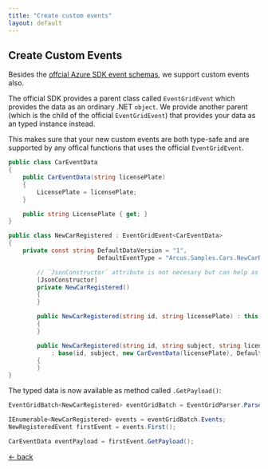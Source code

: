 ```yaml
---
title: "Create custom events"
layout: default
---
```


## Create Custom Events
Besides the [offcial Azure SDK event schemas](https://docs.microsoft.com/en-us/dotnet/api/microsoft.azure.eventgrid.models?view=azure-dotnet), we support custom events also.

The official SDK provides a parent class called `EventGridEvent` which provides the data as an ordinary .NET `object`.
We provide another parent (which is the child of the official `EventGridEvent`) that provides your data as an typed instance instead.

This makes sure that your new custom events are both type-safe and are supported by any offical functions that uses the official `EventGridEvent`.

```csharp
public class CarEventData
{
    public CarEventData(string licensePlate)
    {
        LicensePlate = licensePlate;
    }

    public string LicensePlate { get; }
}

public class NewCarRegistered : EventGridEvent<CarEventData>
{
    private const string DefaultDataVersion = "1", 
                         DefaultEventType = "Arcus.Samples.Cars.NewCarRegistered";

        // `JsonConstructor` attribute is not necesary but can help as documentation for the event.
        [JsonConstructor]
        private NewCarRegistered() 
        {
        }

        public NewCarRegistered(string id, string licensePlate) : this(id, "New registered car", licensePlate)
        {
        }

        public NewCarRegistered(string id, string subject, string licensePlate) 
            : base(id, subject, new CarEventData(licensePlate), DefaultDataVersion, DefaultEventType) 
        {
        }
}
```

The typed data is now available as method called `.GetPayload()`:

```csharp
EventGridBatch<NewCarRegistered> eventGridBatch = EventGridParser.Parse<NewCarRegistered>(rawEvent);

IEnumerable<NewCarRegistered> events = eventGridBatch.Events;
NewRegisteredEvent firstEvent = events.First();

CarEventData eventPayload = firstEvent.GetPayload();
```

[&larr; back](/arcus.eventgrid)